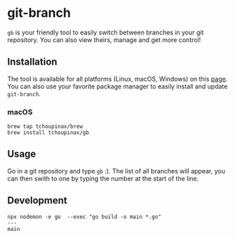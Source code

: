 # git-branch

`gb` is your friendly tool to easily switch between branches in your git repository. You can also view theirs, manage and get more control!

## Installation

The tool is available for all platforms (Linux, macOS, Windows) on this [page](https://github.com/Tchoupinax/git-branch/releases). You can also use your favorite package manager to easily install and update `git-branch`.

### macOS

```
brew tap tchoupinax/brew
brew install tchoupinax/gb
```

## Usage

Go in a git repository and type `gb` :). The list of all branches will appear, you can then swith to one by typing the number at the start of the line.

## Development

```
npx nodemon -e go  --exec "go build -o main *.go"
---
main
```

